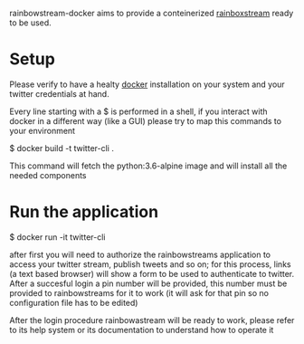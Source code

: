 rainbowstream-docker aims to provide a conteinerized [rainboxstream](https://github.com/orakaro/rainbowstream) ready to be used.

Setup
=====

Please verify to have a healty [docker](https://www.docker.com/) installation on your system
and your twitter credentials at hand.

Every line starting with a $ is performed in a shell, if you interact with
docker in a different way (like a GUI) please try to map this commands to
your environment

$ docker build -t twitter-cli .

This command will fetch the python:3.6-alpine image and will install all
the needed components

Run the application
===================

$ docker run -it twitter-cli

after first you will need to authorize the rainbowstreams application to
access your twitter stream, publish tweets and so on; for this process,
links (a text based browser) will show a form to be used to authenticate
to twitter. After a succesful login a pin number will be provided, this
number must be provided to rainbowstreams for it to work (it will ask
for that pin so no configuration file has to be edited)

After the login procedure rainbowastream will be ready to work, please
refer to its help system or its documentation to understand how to operate it
